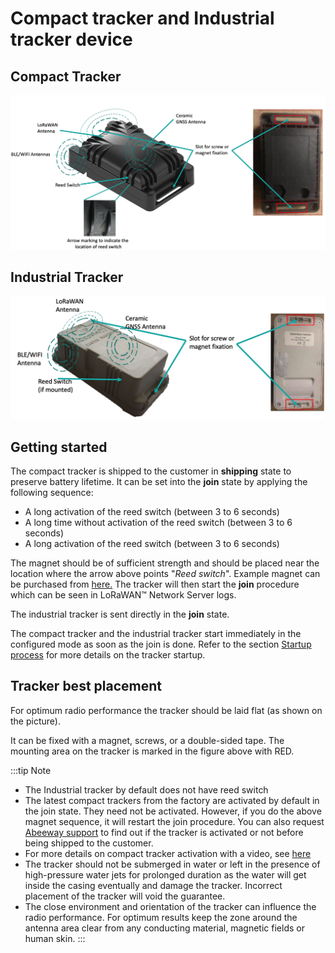 # Compact tracker and Industrial tracker device

## Compact Tracker

![img](images/image2_new.png)

## Industrial Tracker

![img](images/image3_new.png)

## Getting started

 The compact tracker is shipped to the customer in **shipping** state to preserve battery lifetime. It can be set into the **join** state by applying the following sequence:

-   A long activation of the reed switch (between 3 to 6 seconds)
-   A long time without activation of the reed switch (between 3 to 6 seconds)
-   A long activation of the reed switch (between 3 to 6 seconds)

 The magnet should be of sufficient strength and should be placed near the location where the arrow above points "*Reed switch*". Example magnet can be purchased from
 [here.](https://market.thingpark.com/abeeway-compact-tracker-magnets-reed-switch.html)
 The tracker will then start the **join** procedure which can be seen in LoRaWAN™ Network Server logs.

 The industrial tracker is sent directly in the **join** state.

 The compact tracker and the industrial tracker start immediately in the configured mode as soon as the join is done. Refer to the section [Startup process](../../functioning/startup-process/) for more details on the tracker startup.

## Tracker best placement

For optimum radio performance the tracker should be laid flat (as shown on the picture).

It can be fixed with a magnet, screws, or a double-sided tape. The mounting area on the tracker is marked in the figure above with RED.

:::tip Note
- The Industrial tracker by default does not have reed switch
- The latest compact trackers from the factory are activated by default in the join state. They need not be activated. However, if you do the above magnet sequence, it will restart the join procedure. You can also request [Abeeway support](../../../../troubleshooting-support/faq.md) to find out if the tracker is activated or not before being shipped to the customer.
- For more details on compact tracker activation with a video, see [here](../../../../trackers-overview/compact-tracker/)
- The tracker should not be submerged in water or left in the presence of high-pressure water jets for prolonged duration as the water will get inside the casing eventually and damage the tracker. Incorrect placement of the tracker will void the guarantee.
- The close environment and orientation of the tracker can influence the radio performance. For optimum results keep the zone around the antenna area clear from any conducting material, magnetic fields or human skin.
:::
